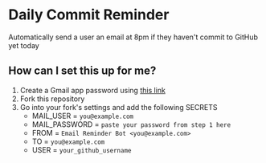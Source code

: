 # Daily Commit Reminder

Automatically send a user an email at 8pm if they haven't commit to GitHub yet today

## How can I set this up for me?

1. Create a Gmail app password using [this link](https://myaccount.google.com/apppasswords)
2. Fork this repository
3. Go into your fork's settings and add the following SECRETS
   - MAIL_USER = `you@example.com`
   - MAIL_PASSWORD = `paste your password from step 1 here`
   - FROM = `Email Reminder Bot <you@example.com>`
   - TO = `you@example.com`
   - USER = `your_github_username`
